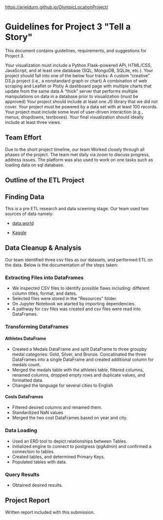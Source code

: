 https://arieldunn.github.io/OlympicLocationProject/
# Guidelines for Project 3 "Tell a Story"

This document contains guidelines, requirements, and suggestions for Project 3.


Your visualization must include a Python Flask–powered API, HTML/CSS, JavaScript, and at least one database (SQL, MongoDB, SQLite, etc.). 
Your project should fall into one of the below four tracks: 
A custom “creative” D3.js project (i.e., a nonstandard graph or chart)
A combination of web scraping and Leaflet or Plotly
A dashboard page with multiple charts that update from the same data
A “thick” server that performs multiple manipulations on data in a database prior to visualization (must be approved)
Your project should include at least one JS library that we did not cover.
Your project must be powered by a data set with at least 100 records.
Your project must include some level of user-driven interaction (e.g., menus, dropdowns, textboxes).
Your final visualization should ideally include at least three views. 


## Team Effort

Due to the short project timeline, our team Worked closely through all phases of the project.  The team met daily via zoom to discuss progress, address issues. The platform was also used to work on one tasks such as loading data on sql database.

## Outline of the ETL Project
 
## Finding Data

This is a pre ETL research and data sceening stage.  Our team used two sources of data namely:

* [data.world](https://data.world/)

* [Kaggle](https://www.kaggle.com/)

## Data Cleanup & Analysis

Our team identified three csv files as our datasets, and performed ETL on the data. 
Below is the documentation of the steps taken:

### Extracting Files into DataFrames

* We inspected CSV files to identify possible flaws including: different column titles, format, and dates.
* Selected files were stored in the "Resources" folder.
* On Jupyter Notebook we atarted by importing dependencies.
* A pathway for csv files was created and csv files were read into DataFrames.

### Transforming DataFrames

#### Athletes DataFrame
* Created a Medals DataFrame and split DataFrame to three groupby medal categories: Gold, Silver, and Bronze. Concatinated the three DataFrames into a single DataFrame and created additional column for medals count. 
* Merged the medals table with the athletes table, filtered columns, renamed columns, dropped empty rows and duplicate values, and formatted data.
* Changed the language for several cities to English

#### Costs DataFrames
* Filtered desired columns and renamed them.
* Standardized  NaN values
* Merged the two cost DataFrames based on year and city.

### Data Loading

* Used an ERD tool to depict relationships between Tables.
* Initialized engine to connect to postgress (pgAdmin) and confirmed a connection to tables.
* Created tables, and determined Primary Keys.
* Populated tables with data.  

### Query Results

* Obtained desired results.

## Project Report

Written report included with this submission.

